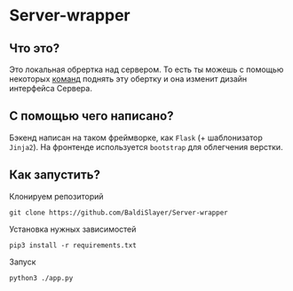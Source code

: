 # Server-wrapper
## Что это?
Это локальная обрертка над сервером. То есть ты можешь с помощью некоторых [команд](https://github.com/BaldiSlayer/Server-wrapper/blob/main/README.md#как-запустить) поднять эту обертку и она изменит дизайн интерфейса Сервера.
## С помощью чего написано?
Бэкенд написан на таком фреймворке, как `Flask` (+ шаблонизатор `Jinja2`). На фронтенде используется `bootstrap` для облегчения верстки.
## Как запустить?
Клонируем репозиторий

```
git clone https://github.com/BaldiSlayer/Server-wrapper
```

Установка нужных зависимостей

```
pip3 install -r requirements.txt
```

Запуск

```
python3 ./app.py
```

